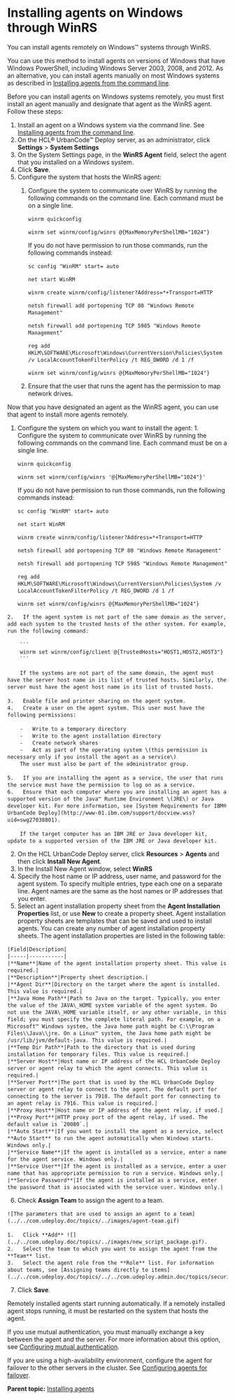 # Installing agents on Windows through WinRS

You can install agents remotely on Windows™ systems through WinRS.

You can use this method to install agents on versions of Windows that have Windows PowerShell, including Windows Server 2003, 2008, and 2012. As an alternative, you can install agents manually on most Windows systems as described in [Installing agents from the command line](agentInstall.md).

Before you can install agents on Windows systems remotely, you must first install an agent manually and designate that agent as the WinRS agent. Follow these steps:

1.  Install an agent on a Windows system via the command line. See [Installing agents from the command line](agentInstall.md).
2.  On the HCL® UrbanCode™ Deploy server, as an administrator, click **Settings** \> **System Settings**
3.  On the System Settings page, in the **WinRS Agent** field, select the agent that you installed on a Windows system.
4.  Click **Save**.
5.  Configure the system that hosts the WinRS agent:
    1.  Configure the system to communicate over WinRS by running the following commands on the command line. Each command must be on a single line.

        ```
        winrm quickconfig
        ```

        ```
        winrm set winrm/config/winrs @{MaxMemoryPerShellMB="1024"}
        ```

        If you do not have permission to run those commands, run the following commands instead:

        ```
        sc config "WinRM" start= auto
        ```

        ```
        net start WinRM
        ```

        ```
        winrm create winrm/config/listener?Address=*+Transport=HTTP
        ```

        ```
        netsh firewall add portopening TCP 80 "Windows Remote Management"
        ```

        ```
        netsh firewall add portopening TCP 5985 "Windows Remote Management"
        ```

        ```
        reg add HKLM\SOFTWARE\Microsoft\Windows\CurrentVersion\Policies\System /v LocalAccountTokenFilterPolicy /t REG_DWORD /d 1 /f
        ```

        ```
        winrm set winrm/config/winrs @{MaxMemoryPerShellMB="1024"}
        ```

    2.  Ensure that the user that runs the agent has the permission to map network drives.

Now that you have designated an agent as the WinRS agent, you can use that agent to install more agents remotely.

1.   Configure the system on which you want to install the agent: 
    1.   Configure the system to communicate over WinRS by running the following commands on the command line. Each command must be on a single line. 

        ```
        winrm quickconfig
        ```

        ```
        winrm set winrm/config/winrs '@{MaxMemoryPerShellMB="1024"}'
        ```

        If you do not have permission to run those commands, run the following commands instead:

        ```
        sc config "WinRM" start= auto
        ```

        ```
        net start WinRM
        ```

        ```
        winrm create winrm/config/listener?Address=*+Transport=HTTP
        ```

        ```
        netsh firewall add portopening TCP 80 "Windows Remote Management"
        ```

        ```
        netsh firewall add portopening TCP 5985 "Windows Remote Management"
        ```

        ```
        reg add HKLM\SOFTWARE\Microsoft\Windows\CurrentVersion\Policies\System /v LocalAccountTokenFilterPolicy /t REG_DWORD /d 1 /f
        ```

        ```
        winrm set winrm/config/winrs @{MaxMemoryPerShellMB="1024"}
        ```

    2.   If the agent system is not part of the same domain as the server, add each system to the trusted hosts of the other system. For example, run the following command:

        ```
        winrm set winrm/config/client @{TrustedHosts="HOST1,HOST2,HOST3"}
        ```

        If the systems are not part of the same domain, the agent must have the server host name in its list of trusted hosts. Similarly, the server must have the agent host name in its list of trusted hosts.

    3.   Enable file and printer sharing on the agent system. 
    4.   Create a user on the agent system. This user must have the following permissions: 

        -   Write to a temporary directory
        -   Write to the agent installation directory
        -   Create network shares
        -   Act as part of the operating system \(this permission is necessary only if you install the agent as a service\)
        The user must also be part of the administrator group.

    5.   If you are installing the agent as a service, the user that runs the service must have the permission to log on as a service. 
    6.   Ensure that each computer where you are installing an agent has a supported version of the Java™ Runtime Environment \(JRE\) or Java developer kit. For more information, see [System Requirements for IBM® UrbanCode Deploy](http://www-01.ibm.com/support/docview.wss?uid=swg27038801). 

        If the target computer has an IBM JRE or Java developer kit, update to a supported version of the IBM JRE or Java developer kit.

2.   On the HCL UrbanCode Deploy server, click **Resources** \> **Agents** and then click **Install New Agent**. 
3.   In the Install New Agent window, select **WinRS** 
4.   Specify the host name or IP address, user name, and password for the agent system. To specify multiple entries, type each one on a separate line. Agent names are the same as the host names or IP addresses that you enter.
5.   Select an agent installation property sheet from the **Agent Installation Properties** list, or use **New** to create a property sheet. Agent installation property sheets are templates that can be saved and used to install agents. You can create any number of agent installation property sheets. The agent installation properties are listed in the following table:

    |Field|Description|
    |-----|-----------|
    |**Name**|Name of the agent installation property sheet. This value is required.|
    |**Description**|Property sheet description.|
    |**Agent Dir**|Directory on the target where the agent is installed. This value is required.|
    |**Java Home Path**|Path to Java on the target. Typically, you enter the value of the JAVA\_HOME system variable of the agent system. Do not use the JAVA\_HOME variable itself, or any other variable, in this field; you must specify the complete literal path. For example, on a Microsoft™ Windows system, the Java home path might be C:\\Program Files\\Java\\jre. On a Linux™ system, the Java home path might be /usr/lib/jvm/default-java. This value is required.|
    |**Temp Dir Path**|Path to the directory that is used during installation for temporary files. This value is required.|
    |**Server Host**|Host name or IP address of the HCL UrbanCode Deploy server or agent relay to which the agent connects. This value is required.|
    |**Server Port**|The port that is used by the HCL UrbanCode Deploy server or agent relay to connect to the agent. The default port for connecting to the server is 7918. The default port for connecting to an agent relay is 7916. This value is required.|
    |**Proxy Host**|Host name or IP address of the agent relay, if used.|
    |**Proxy Port**|HTTP proxy port of the agent relay, if used. The default value is `20080`.|
    |**Auto Start**|If you want to install the agent as a service, select **Auto Start** to run the agent automatically when Windows starts. Windows only.|
    |**Service Name**|If the agent is installed as a service, enter a name for the agent service. Windows only.|
    |**Service User**|If the agent is installed as a service, enter a user name that has appropriate permission to run a service. Windows only.|
    |**Service Password**|If the agent is installed as a service, enter the password that is associated with the service user. Windows only.|

6.   Check **Assign Team** to assign the agent to a team. 

    ![The parameters that are used to assign an agent to a team](../../com.udeploy.doc/topics/../images/agent-team.gif)

    1.   Click **Add** ![](../../com.udeploy.doc/topics/../images/new_script_package.gif). 
    2.   Select the team to which you want to assign the agent from the **Team** list. 
    3.   Select the agent role from the **Role** list. For information about teams, see [Assigning teams directly to items](../../com.udeploy.doc/topics/../../com.udeploy.admin.doc/topics/security_teams_resources.md) 
7.   Click **Save**. 

Remotely installed agents start running automatically. If a remotely installed agent stops running, it must be restarted on the system that hosts the agent.

If you use mutual authentication, you must manually exchange a key between the agent and the server. For more information about this option, see [Configuring mutual authentication](../../com.udeploy.doc/topics/../../com.udeploy.install.doc/topics/ssl_mutual_auth.md).

If you are using a high-availability environment, configure the agent for failover to the other servers in the cluster. See [Configuring agents for failover](../../com.udeploy.doc/topics/../../com.udeploy.install.doc/topics/configure_agent_failover.md).

**Parent topic:** [Installing agents](../../com.udeploy.install.doc/topics/agent_install_ov.md)

